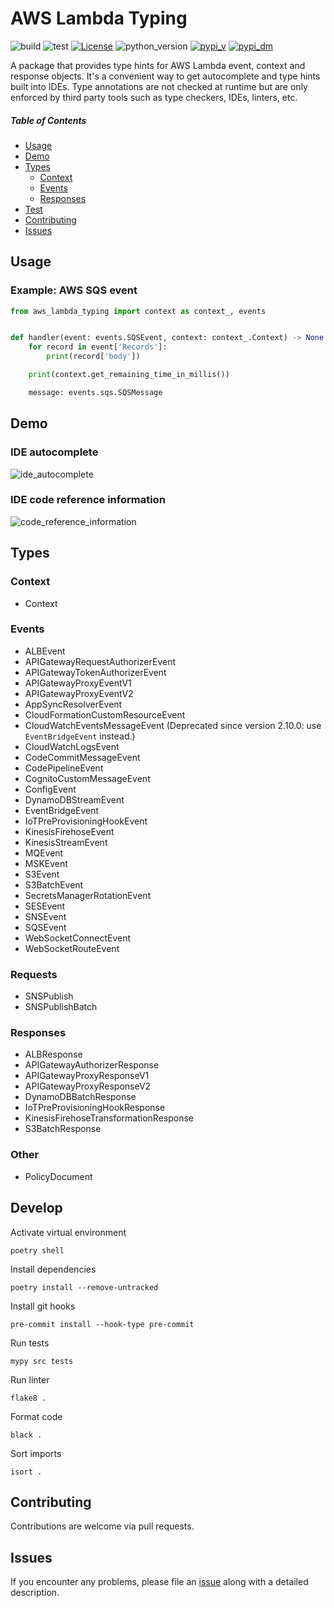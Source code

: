 # AWS Lambda Typing

![build](https://github.com/MousaZeidBaker/aws-lambda-typing/workflows/Publish/badge.svg)
![test](https://github.com/MousaZeidBaker/aws-lambda-typing/workflows/Test/badge.svg)
[![License](https://img.shields.io/badge/License-MIT-yellow)](LICENSE)
![python_version](https://img.shields.io/badge/python-%3E=3.6-blue.svg)
[![pypi_v](https://img.shields.io/pypi/v/aws-lambda-typing)](https://pypi.org/project/aws-lambda-typing)
[![pypi_dm](https://img.shields.io/pypi/dm/aws-lambda-typing)](https://pypi.org/project/aws-lambda-typing)

A package that provides type hints for AWS Lambda event, context and response
objects. It's a convenient way to get autocomplete and type hints built into
IDEs. Type annotations are not checked at runtime but are only enforced by third
party tools such as type checkers, IDEs, linters, etc.

##### Table of Contents
- [Usage](#usage)
- [Demo](#demo)
- [Types](#types)
  - [Context](#context)
  - [Events](#events)
  - [Responses](#responses)
- [Test](#test)
- [Contributing](#contributing)
- [Issues](#issues)

## Usage
### Example: AWS SQS event

```python
from aws_lambda_typing import context as context_, events


def handler(event: events.SQSEvent, context: context_.Context) -> None:
    for record in event['Records']:
        print(record['body'])

    print(context.get_remaining_time_in_millis())

    message: events.sqs.SQSMessage

```

## Demo
### IDE autocomplete
![ide_autocomplete](https://raw.githubusercontent.com/MousaZeidBaker/aws-lambda-typing/master/media/ide_autocomplete.gif)

### IDE code reference information
![code_reference_information](https://raw.githubusercontent.com/MousaZeidBaker/aws-lambda-typing/master/media/code_reference_information.gif)

## Types
### Context
- Context

### Events
- ALBEvent
- APIGatewayRequestAuthorizerEvent
- APIGatewayTokenAuthorizerEvent
- APIGatewayProxyEventV1
- APIGatewayProxyEventV2
- AppSyncResolverEvent
- CloudFormationCustomResourceEvent
- CloudWatchEventsMessageEvent (Deprecated since version 2.10.0: use `EventBridgeEvent` instead.)
- CloudWatchLogsEvent
- CodeCommitMessageEvent
- CodePipelineEvent
- CognitoCustomMessageEvent
- ConfigEvent
- DynamoDBStreamEvent
- EventBridgeEvent
- IoTPreProvisioningHookEvent
- KinesisFirehoseEvent
- KinesisStreamEvent
- MQEvent
- MSKEvent
- S3Event
- S3BatchEvent
- SecretsManagerRotationEvent
- SESEvent
- SNSEvent
- SQSEvent
- WebSocketConnectEvent
- WebSocketRouteEvent

### Requests
- SNSPublish
- SNSPublishBatch

### Responses
- ALBResponse
- APIGatewayAuthorizerResponse
- APIGatewayProxyResponseV1
- APIGatewayProxyResponseV2
- DynamoDBBatchResponse
- IoTPreProvisioningHookResponse
- KinesisFirehoseTransformationResponse
- S3BatchResponse

### Other
- PolicyDocument

## Develop
Activate virtual environment
```shell
poetry shell
```

Install dependencies
```shell
poetry install --remove-untracked
```

Install git hooks
```shell
pre-commit install --hook-type pre-commit
```

Run tests
```shell
mypy src tests
```

Run linter
```shell
flake8 .
```

Format code
```shell
black .
```

Sort imports
```shell
isort .
```

## Contributing
Contributions are welcome via pull requests.

## Issues
If you encounter any problems, please file an
[issue](https://github.com/MousaZeidBaker/aws-lambda-typing/issues) along with a
detailed description.
